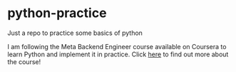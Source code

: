 # python-practice

Just a repo to practice some basics of python

I am following the Meta Backend Engineer course available on Coursera to learn Python and implement it in practice.
Click <a href="https://www.coursera.org/learn/programming-in-python/home/welcome">here</a> to find out more about the course!
